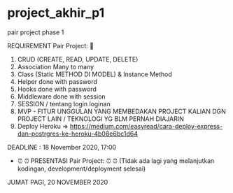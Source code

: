# project_akhir_p1
pair project phase 1

REQUIREMENT Pair Project: :pencil:

1. CRUD   (CREATE, READ, UPDATE, DELETE)
2. Association Many to many
3. Class (Static METHOD DI MODEL) & Instance Method
4. Helper done with password
5. Hooks done with password
6. Middleware done with session
7. SESSION / tentang login loginan
8. MVP - FITUR UNGGULAN YANG MEMBEDAKAN PROJECT KALIAN DGN PROJECT LAIN / TEKNOLOGI YG BLM PERNAH DIAJARIN
9. Deploy Heroku => https://medium.com/easyread/cara-deploy-express-dan-postrgres-ke-heroku-4b08e6bc1d64


DEADLINE : 18 November 2020, 17:00 

* :alarm_clock:  :alarm_clock: PRESENTASI Pair Project:  :alarm_clock: :alarm_clock:
(Tidak ada lagi yang melanjutkan kodingan, development/deployment selesai)

JUMAT PAGI, 20 NOVEMBER 2020

